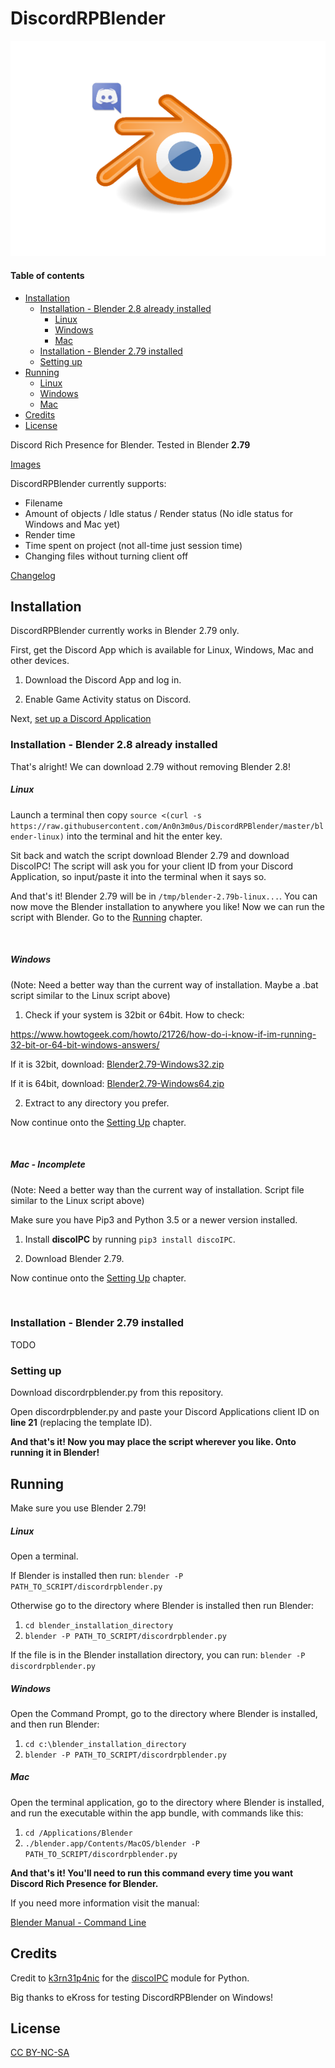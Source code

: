 # DiscordRPBlender

![Logo](https://raw.githubusercontent.com/An0n3m0us/DiscordRPBlender/master/images/DiscordRPBlender.png)

#### Table of contents
   * [Installation](#installation)
      * [Installation - Blender 2.8 already installed](#installation---blender-28-already-installed)
         * [Linux](#linux)
         * [Windows](#windows)
         * [Mac](#mac---incomplete)
      * [Installation - Blender 2.79 installed](#installation---blender-279-installed)
      * [Setting up](#setting-up)
   * [Running](#running)
      * [Linux](#linux)
      * [Windows](#windows-1)
      * [Mac](#mac)
   * [Credits](#credits)
   * [License](#license)

Discord Rich Presence for Blender. Tested in Blender **2.79**

[Images](https://github.com/An0n3m0us/DiscordRPBlender/wiki/Images)

DiscordRPBlender currently supports:
- Filename
- Amount of objects / Idle status / Render status (No idle status for Windows and Mac yet)
- Render time
- Time spent on project (not all-time just session time)
- Changing files without turning client off

[Changelog](https://github.com/An0n3m0us/DiscordRPBlender/wiki/Changelog)


## Installation

DiscordRPBlender currently works in Blender 2.79 only.

First, get the Discord App which is available for Linux, Windows, Mac and other devices.

1. Download the Discord App and log in.

2. Enable Game Activity status on Discord.

Next, [set up a Discord Application](https://github.com/An0n3m0us/DiscordRPBlender/wiki/Creating-a-Discord-Application)

### Installation - Blender 2.8 already installed
That's alright! We can download 2.79 without removing Blender 2.8!

##### Linux
Launch a terminal then copy `source <(curl -s https://raw.githubusercontent.com/An0n3m0us/DiscordRPBlender/master/blender-linux)` into the terminal and hit the enter key.

Sit back and watch the script download Blender 2.79 and download DiscoIPC! The script will ask you for your client ID from your Discord Application, so input/paste it into the terminal when it says so.

And that's it! Blender 2.79 will be in `/tmp/blender-2.79b-linux...`. You can now move the Blender installation to anywhere you like! Now we can run the script with Blender. Go to the [Running](#running) chapter.

&nbsp;

##### Windows
(Note: Need a better way than the current way of installation. Maybe a .bat script similar to the Linux script above)

1. Check if your system is 32bit or 64bit. How to check:

https://www.howtogeek.com/howto/21726/how-do-i-know-if-im-running-32-bit-or-64-bit-windows-answers/

If it is 32bit, download: [Blender2.79-Windows32.zip](http://www.mediafire.com/file/x2pqmu8mq03szxw/Blender2.79-Windows32.zip/file)

If it is 64bit, download: [Blender2.79-Windows64.zip](http://www.mediafire.com/file/5yku17tvdi1iyk2/Blender2.79-Windows64.zip/file)

2. Extract to any directory you prefer.

Now continue onto the [Setting Up](#setting-up) chapter.

&nbsp;

##### Mac - Incomplete
(Note: Need a better way than the current way of installation. Script file similar to the Linux script above)

Make sure you have Pip3 and Python 3.5 or a newer version installed.

1. Install **discoIPC** by running `pip3 install discoIPC`.

2. Download Blender 2.79.

Now continue onto the [Setting Up](#setting-up) chapter.

&nbsp;

### Installation - Blender 2.79 installed

TODO

### Setting up

Download discordrpblender.py from this repository.

Open discordrpblender.py and paste your Discord Applications client ID on **line 21** (replacing the template ID).

**And that's it! Now you may place the script wherever you like. Onto running it in Blender!**

## Running

Make sure you use Blender 2.79!

##### Linux
Open a terminal.

If Blender is installed then run:
`blender -P PATH_TO_SCRIPT/discordrpblender.py`

Otherwise go to the directory where Blender is installed then run Blender:
1. `cd blender_installation_directory`
2. `blender -P PATH_TO_SCRIPT/discordrpblender.py`

If the file is in the Blender installation directory, you can run:
`blender -P discordrpblender.py`

##### Windows
Open the Command Prompt, go to the directory where Blender is installed, and then run Blender:
1. `cd c:\blender_installation_directory`
2. `blender -P PATH_TO_SCRIPT/discordrpblender.py`

##### Mac
Open the terminal application, go to the directory where Blender is installed, and run the executable within the app bundle, with commands like this:
1. `cd /Applications/Blender`
2. `./blender.app/Contents/MacOS/blender -P PATH_TO_SCRIPT/discordrpblender.py`

**And that's it! You'll need to run this command every time you want Discord Rich Presence for Blender.**

If you need more information visit the manual:

[Blender Manual - Command Line](https://docs.blender.org/manual/en/latest/render/workflows/command_line.html)

## Credits

Credit to [k3rn31p4nic](https://github.com/k3rn31p4nic/) for the [discoIPC](https://github.com/k3rn31p4nic/discoIPC) module for Python.

Big thanks to eKross for testing DiscordRPBlender on Windows!

## License
[CC BY-NC-SA](https://creativecommons.org/licenses/by-nc-sa/4.0/)

